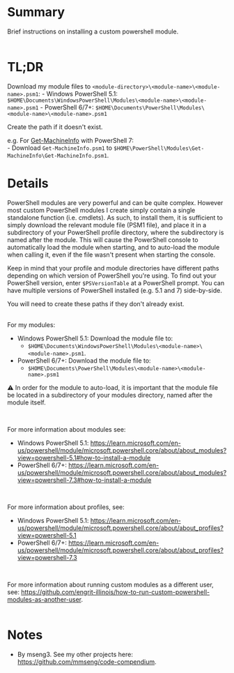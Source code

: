 # Summary
Brief instructions on installing a custom powershell module.  
<br />

# TL;DR
Download my module files to `<module-directory>\<module-name>\<module-name>.psm1`:
    - Windows PowerShell 5.1: `$HOME\Documents\WindowsPowerShell\Modules\<module-name>\<module-name>.psm1`
    - PowerShell 6/7+: `$HOME\Documents\PowerShell\Modules\<module-name>\<module-name>.psm1`

Create the path if it doesn't exist.  

e.g. For [Get-MachineInfo](https://github.com/engrit-illinois/Get-MachineInfo) with PowerShell 7:  
    - Download `Get-MachineInfo.psm1` to `$HOME\PowerShell\Modules\Get-MachineInfo\Get-MachineInfo.psm1`.

# Details
PowerShell modules are very powerful and can be quite complex. However most custom PowerShell modules I create simply contain a single standalone function (i.e. cmdlets). As such, to install them, it is sufficient to simply download the relevant module file (PSM1 file), and place it in a subdirectory of your PowerShell profile directory, where the subdirectory is named after the module. This will cause the PowerShell console to automatically load the module when starting, and to auto-load the module when calling it, even if the file wasn't present when starting the console.  

Keep in mind that your profile and module directories have different paths depending on which version of PowerShell you're using. To find out your PowerShell version, enter `$PSVersionTable` at a PowerShell prompt. You can have multiple versions of PowerShell installed (e.g. 5.1 and 7) side-by-side.  

You will need to create these paths if they don't already exist.  
<br />

For my modules:
  - Windows PowerShell 5.1: Download the module file to:
    - `$HOME\Documents\WindowsPowerShell\Modules\<module-name>\<module-name>.psm1`.
  - PowerShell 6/7+: Download the module file to:
    - `$HOME\Documents\PowerShell\Modules\<module-name>\<module-name>.psm1`

:warning: In order for the module to auto-load, it is important that the module file be located in a subdirectory of your modules directory, named after the module itself.  

<!-- Step 1 for "Usage" section of most of my module READMEs:

1. Download `.psm1` to the appropriate subdirectory of your PowerShell [modules directory](https://github.com/engrit-illinois/how-to-install-a-custom-powershell-module).

-->
<br />

For more information about modules see:  
  - Windows PowerShell 5.1: https://learn.microsoft.com/en-us/powershell/module/microsoft.powershell.core/about/about_modules?view=powershell-5.1#how-to-install-a-module
  - PowerShell 6/7+: https://learn.microsoft.com/en-us/powershell/module/microsoft.powershell.core/about/about_modules?view=powershell-7.3#how-to-install-a-module
<br />

For more information about profiles, see:  
  - Windows PowerShell 5.1: https://learn.microsoft.com/en-us/powershell/module/microsoft.powershell.core/about/about_profiles?view=powershell-5.1
  - PowerShell 6/7+: https://learn.microsoft.com/en-us/powershell/module/microsoft.powershell.core/about/about_profiles?view=powershell-7.3
<br />

For more information about running custom modules as a different user, see: https://github.com/engrit-illinois/how-to-run-custom-powershell-modules-as-another-user.  
<br />

# Notes
- By mseng3. See my other projects here: https://github.com/mmseng/code-compendium.
